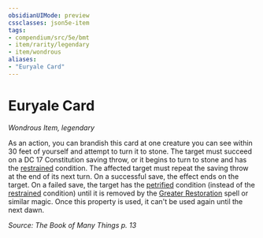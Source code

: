 ```yaml
---
obsidianUIMode: preview
cssclasses: json5e-item
tags:
- compendium/src/5e/bmt
- item/rarity/legendary
- item/wondrous
aliases: 
- "Euryale Card"
---
```

# Euryale Card
*Wondrous Item, legendary*  


As an action, you can brandish this card at one creature you can see within 30 feet of yourself and attempt to turn it to stone. The target must succeed on a DC 17 Constitution saving throw, or it begins to turn to stone and has the [restrained](5E2014官方资源/规则/conditions.md#restrained) condition. The affected target must repeat the saving throw at the end of its next turn. On a successful save, the effect ends on the target. On a failed save, the target has the [petrified](5E2014官方资源/规则/conditions.md#petrified) condition (instead of the [restrained](5E2014官方资源/规则/conditions.md#restrained) condition) until it is removed by the [Greater Restoration](5E2014官方资源/spells/greater-restoration.md) spell or similar magic. Once this property is used, it can't be used again until the next dawn.

*Source: The Book of Many Things p. 13*